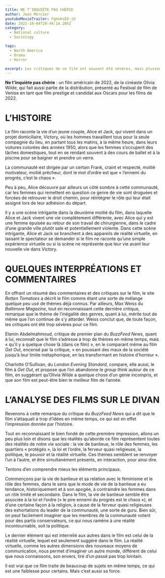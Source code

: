 ```yaml
---
title: NE T’INQUIÈTE PAS CHÉRIE
author: Jean Mercier
youtubeMovieTrailer: FgmnKsED-jU
date: 2022-10-04T20:44:14.205Z
category:
  - National culture
  - Sociology

tags:
  - North America
  - Drama
  - Horror

excerpt: Les critiques de ce film ont souvent été sévères, mais plusieurs critiques de film de premier plan semblent en désaccord et considèrent le film comme révélateur. Le film peut apparaître superficiel dans un premier temps, mais il s’attaque à plusieurs thèmes sociaux pertinents. On va continuer à parler de ce film jusqu’à la période des Oscars, avec raison. 
---
```

**Ne t’inquiète pas chérie** : un film américain de 2022, de la cinéaste Olivia Wilde, qui fait aussi partie de la distribution, présenté au Festival de film de Venise en tant que film prestige et candidat aux Oscars pour les films de 2022.

# L’HISTOIRE

Le film raconte la vie d’un jeune couple, Alice et Jack, qui vivent dans un projet domiciliaire, Victory, où les hommes travaillent tous pour la seule compagnie du lieu, en partant tous les matins, à la même heure, dans leurs voitures colorées des années 1950, alors que les femmes s’occupent des tâches domestiques, tout en se rendant souvent à des cours de ballet et à la piscine pour se baigner et prendre un verre.

La communauté est dirigée par un certain Frank, craint et respecté, moitié motivateur, moitié prêcheur, dont le mot d’ordre est que « l’ennemi du progrès, c’est le chaos ».

Peu à peu, Alice découvre par ailleurs un côté sombre à cette communauté, car les femmes qui remettent en question ce genre de vie sont droguées et forcées de retrouver le droit chemin, pour réintégrer le rôle qui leur était assigné lors de leur adhésion du départ.

Il y a une scène intrigante dans la deuxième moitié du film, dans laquelle Alice et Jack vivent une vie complètement différente, avec Alice qui y est une femme épuisée au retour de son travail de chirurgienne, dans le cadre d’une grande ville plutôt sale et potentiellement violente. Dans cette scène intrigante, Alice et Jack se branchent à des appareils de réalité virtuelle, en lassant le spectateur se demander si le film ne raconte qu’une simple expérience virtuelle ou si la scène ne représente que leur vie avant leur nouvelle vie dans Victory.

# QUELQUES INTERPRÉATIONS ET COMMENTAIRES

En offrant un résumé des commentaires et des critiques sur le film, le site *Rotten Tomatoes* a décrit le film comme étant une sorte de mélange quelque peu usé de thèmes déjà connus. Par ailleurs, Max Weiss du *Baltimore Magazine*, tout en reconnaissant cette dernière critique, remarque que le thème de l’inégalité des genres, quant à lui, mérite tout de même que l’on continue de s’y attarder. Weiss conclut que, de toute façon, les critiques ont été trop sévères pour ce film.

Elamin Abdelmahmoud, critique de premier plan du *BuzzFeed News*, quant à lui, reconnaît que le film s’adresse à trop de thèmes en même temps, mais « qu’il y a quelque chose là (dans ce film) », en le comparant même au film *Get Out*, encensé par la critique, « en poussant des maux de la société jusqu’à leur limite métaphorique, en les transformant en histoire d’horreur ».

Charlotte O’Sullivan, du *London Evening Standard*, compare, elle aussi, le film à *Get Out*, et propose que l’on abandonne le *group think* autour de ce film, en suggérant qu’Olivia Wilde a quelque chose d’un génie incompris, et que son film est peut-être bien le meilleur film de l’année.

# L’ANALYSE DES FILMS SUR LE DIVAN

Revenons à cette remarque du critique du *BuzzFeed News* qui a dit que le film s’attaquait à trop d’idées en même temps, ce qui est en effet l’impression donnée par l’histoire.

Tout en reconnaissant le bien fondé de cette première impression, allons un peu plus loin et disons que les réalités qu’aborde ce film représentent toutes des réalités de notre vie sociale : la vie de banlieue, le rôle des femmes, les quartiers « protégés », la loi et l’ordre, la ferveur quasi religieuse, la politique, le pouvoir et la réalité virtuelle. Ces thèmes semblent se renvoyer l’un à l’autre, et être simultanément présents, en interaction, pour ainsi dire.

Tentons d’en comprendre mieux les éléments principaux.

Commençons par la vie de banlieue et sa relation avec le féminisme et le rôle des femmes, dans le sens que le mode de vie de la banlieue a eu tendance, historiquement et à son apogée, à contraindre les femmes dans un rôle limité et secondaire. Dans le film, la vie de banlieue semble être associée à la loi et l’ordre (« le pire ennemi du progrès est le chaos »), et d’une certaine façon à la religion, à cause de la ferveur quasi religieuses des exhortations du leader de la communauté, une sorte de guru. Bien sûr, on peut facilement imaginer que les membres de la communauté votent pour des partis conservateurs, ce qui nous ramène à une réalité incontournable, soit la politique.

Le dernier élément qui est interrelié aux autres dans le film est celui de la réalité virtuelle, lequel est seulement suggéré dans le film. La réalité virtuelle, comme les autres dimensions des nouveaux moyens de communication, nous permet d’imaginer un autre monde, différent de celui que nous connaissons, son envers, tiré d’un passé pas trop lointain.

Il est vrai que ce film traite de beaucoup de sujets en même temps, ce qui est une faiblesse pour certains. Mais c’est aussi sa force.
